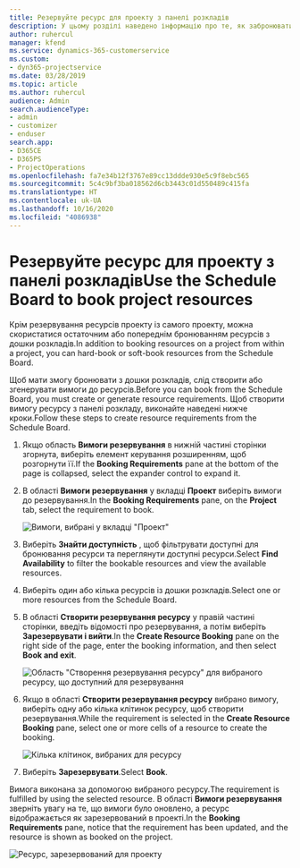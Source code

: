```yaml
---
title: Резервуйте ресурс для проекту з панелі розкладів
description: У цьому розділі наведено інформацію про те, як забронювати ресурси.
author: ruhercul
manager: kfend
ms.service: dynamics-365-customerservice
ms.custom:
- dyn365-projectservice
ms.date: 03/28/2019
ms.topic: article
ms.author: ruhercul
audience: Admin
search.audienceType:
- admin
- customizer
- enduser
search.app:
- D365CE
- D365PS
- ProjectOperations
ms.openlocfilehash: fa7e34b12f3767e89cc13ddde930e5c9f8ebc565
ms.sourcegitcommit: 5c4c9bf3ba018562d6cb3443c01d550489c415fa
ms.translationtype: HT
ms.contentlocale: uk-UA
ms.lasthandoff: 10/16/2020
ms.locfileid: "4086938"
---
```

# <a name="use-the-schedule-board-to-book-project-resources"></a><span data-ttu-id="1a8d5-103">Резервуйте ресурс для проекту з панелі розкладів</span><span class="sxs-lookup"><span data-stu-id="1a8d5-103">Use the Schedule Board to book project resources</span></span>

<span data-ttu-id="1a8d5-104">Крім резервування ресурсів проекту із самого проекту, можна скористатися остаточним або попереднім бронюванням ресурсів з дошки розкладів.</span><span class="sxs-lookup"><span data-stu-id="1a8d5-104">In addition to booking resources on a project from within a project, you can hard-book or soft-book resources from the Schedule Board.</span></span>

<span data-ttu-id="1a8d5-105">Щоб мати змогу бронювати з дошки розкладів, слід створити або згенерувати вимоги до ресурсів.</span><span class="sxs-lookup"><span data-stu-id="1a8d5-105">Before you can book from the Schedule Board, you must create or generate resource requirements.</span></span> <span data-ttu-id="1a8d5-106">Щоб створити вимогу ресурсу з панелі розкладу, виконайте наведені нижче кроки.</span><span class="sxs-lookup"><span data-stu-id="1a8d5-106">Follow these steps to create resource requirements from the Schedule Board.</span></span>

1. <span data-ttu-id="1a8d5-107">Якщо область **Вимоги резервування** в нижній частині сторінки згорнута, виберіть елемент керування розширенням, щоб розгорнути її.</span><span class="sxs-lookup"><span data-stu-id="1a8d5-107">If the **Booking Requirements** pane at the bottom of the page is collapsed, select the expander control to expand it.</span></span>
2. <span data-ttu-id="1a8d5-108">В області **Вимоги резервування** у вкладці **Проект** виберіть вимоги до резервування.</span><span class="sxs-lookup"><span data-stu-id="1a8d5-108">In the **Booking Requirements** pane, on the **Project** tab, select the requirement to book.</span></span>

    ![Вимоги, вибрані у вкладці "Проект"](media/Resource-Management-image73.png)

3. <span data-ttu-id="1a8d5-110">Виберіть **Знайти доступність** , щоб фільтрувати доступні для бронювання ресурси та переглянути доступні ресурси.</span><span class="sxs-lookup"><span data-stu-id="1a8d5-110">Select **Find Availability** to filter the bookable resources and view the available resources.</span></span> 
4. <span data-ttu-id="1a8d5-111">Виберіть один або кілька ресурсів із дошки розкладів.</span><span class="sxs-lookup"><span data-stu-id="1a8d5-111">Select one or more resources from the Schedule Board.</span></span> 
5. <span data-ttu-id="1a8d5-112">В області **Створити резервування ресурсу** у правій частині сторінки, введіть відомості про резервування, а потім виберіть **Зарезервувати і вийти**.</span><span class="sxs-lookup"><span data-stu-id="1a8d5-112">In the **Create Resource Booking** pane on the right side of the page, enter the booking information, and then select **Book and exit**.</span></span>

    ![Область "Створення резервування ресурсу" для вибраного ресурсу, що доступний для резервування](media/Resource-Management-image74.png)

6. <span data-ttu-id="1a8d5-114">Якщо в області **Створити резервування ресурсу** вибрано вимогу, виберіть одну або кілька клітинок ресурсу, щоб створити резервування.</span><span class="sxs-lookup"><span data-stu-id="1a8d5-114">While the requirement is selected in the **Create Resource Booking** pane, select one or more cells of a resource to create the booking.</span></span>

    ![Кілька клітинок, вибраних для ресурсу](media/Resource-Management-image75.png)

7. <span data-ttu-id="1a8d5-116">Виберіть **Зарезервувати**.</span><span class="sxs-lookup"><span data-stu-id="1a8d5-116">Select **Book**.</span></span>

<span data-ttu-id="1a8d5-117">Вимога виконана за допомогою вибраного ресурсу.</span><span class="sxs-lookup"><span data-stu-id="1a8d5-117">The requirement is fulfilled by using the selected resource.</span></span> <span data-ttu-id="1a8d5-118">В області **Вимоги резервування** зверніть увагу на те, що вимоги було оновлено, а ресурс відображається як зарезервований в проекті.</span><span class="sxs-lookup"><span data-stu-id="1a8d5-118">In the **Booking Requirements** pane, notice that the requirement has been updated, and the resource is shown as booked on the project.</span></span>

![Ресурс, зарезервований для проекту](media/Resource-Management-image76.png)
